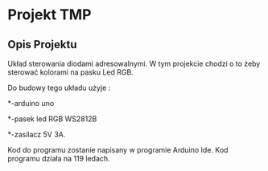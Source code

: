 # Projekt TMP
## Opis Projektu
Układ sterowania diodami adresowalnymi.
W tym projekcie chodzi o to żeby sterować kolorami na pasku Led RGB.

Do budowy tego układu użyje :

*-arduino uno 

*-pasek led RGB WS2812B

*-zasilacz 5V 3A.

Kod do programu zostanie napisany w programie Arduino Ide.
Kod programu działa na 119 ledach.
